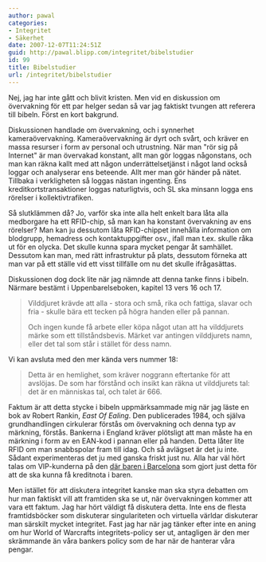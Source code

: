 ```yaml
---
author: pawal
categories:
- Integritet
- Säkerhet
date: 2007-12-07T11:24:51Z
guid: http://pawal.blipp.com/integritet/bibelstudier
id: 99
title: Bibelstudier
url: /integritet/bibelstudier
---
```


Nej, jag har inte gått och blivit kristen. Men vid en diskussion om övervakning för ett par helger sedan så var jag faktiskt tvungen att referera till bibeln. Först en kort bakgrund.

Diskussionen handlade om övervakning, och i synnerhet kameraövervakning. Kameraövervakning är dyrt och svårt, och kräver en massa resurser i form av personal och utrustning. När man "rör sig på Internet" är man övervakad konstant, allt man gör loggas någonstans, och man kan räkna kallt med att någon underrättelsetjänst i något land också loggar och analyserar ens beteende. Allt mer man gör händer på nätet. Tillbaka i verkligheten så loggas nästan ingenting. Ens kreditkortstransaktioner loggas naturligtvis, och SL ska minsann logga ens rörelser i kollektivtrafiken.

Så slutklämmen då? Jo, varför ska inte alla helt enkelt bara låta alla medborgare ha ett RFID-chip, så man kan ha konstant övervakning av ens rörelser? Man kan ju dessutom låta RFID-chippet innehålla information om blodgrupp, hemadress och kontaktuppgifter osv., ifall man t.ex. skulle råka ut för en olycka. Det skulle kunna spara mycket pengar åt samhället. Dessutom kan man, med rätt infrastruktur på plats, dessutom förneka att man var på ett ställe vid ett visst tillfälle om nu det skulle ifrågasättas.

Diskussionen dog dock lite när jag nämnde att denna tanke finns i bibeln. Närmare bestämt i Uppenbarelseboken, kapitel 13 vers 16 och 17.
<blockquote>Vilddjuret krävde att alla - stora och små, rika och fattiga, slavar och fria - skulle bära ett tecken på högra handen eller på pannan.

Och ingen kunde få arbete eller köpa något utan att ha vilddjurets märke som ett tillståndsbevis. Märket var antingen vilddjurets namn, eller det tal som står i stället för dess namn.</blockquote>
Vi kan avsluta med den mer kända vers nummer 18:
<blockquote>Detta är en hemlighet, som kräver noggrann eftertanke för att avslöjas. De som har förstånd och insikt kan räkna ut vilddjurets tal: det är en människas tal, och talet är 666.</blockquote>
Faktum är att detta stycke i bibeln uppmärksammade mig när jag läste en bok av Robert Rankin, <em>East Of Ealing</em>. Den publicerades 1984, och själva grundhandlingen cirkulerar förstås om övervakning och denna typ av märkning, förstås. Bankerna i England kräver plötsligt att man måste ha en märkning i form av en EAN-kod i pannan eller på handen. Detta låter lite RFID om man snabbspolar fram till idag. Och så avlägset är det ju inte. Sådant experimenteras det ju med ganska friskt just nu. Alla har väl hört talas om VIP-kunderna på den <a href="http://news.bbc.co.uk/2/hi/technology/3697940.stm">där baren i Barcelona</a> som gjort just detta för att de ska kunna få kreditnota i baren.

Men istället för att diskutera integritet kanske man ska styra debatten om hur man faktiskt vill att framtiden ska se ut, när övervakningen kommer att vara ett faktum. Jag har hört väldigt få diskutera detta. Inte ens de flesta framtidsböcker som diskuterar singulariteten och virtuella världar diskuterar man särskilt mycket integritet. Fast jag har när jag tänker efter inte en aning om hur World of Warcrafts integritets-policy ser ut, antagligen är den mer skrämmande än våra bankers policy som de har när de hanterar våra pengar.